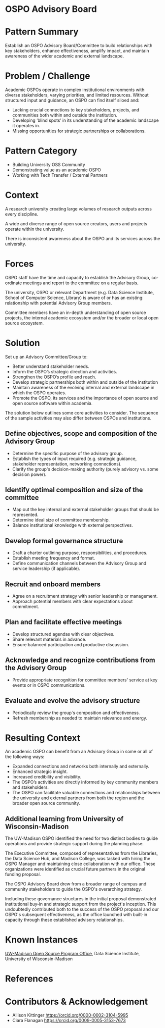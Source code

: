 # OSPO Advisory Board

# Pattern Summary

Establish an OSPO Advisory Board/Committee to build relationships with key stakeholders, enhance effectiveness, amplify impact, and maintain awareness of the wider academic and external landscape.

# Problem / Challenge

Academic OSPOs operate in complex institutional environments with diverse stakeholders, varying priorities, and limited resources. Without structured input and guidance, an OSPO can find itself siloed and:

- Lacking crucial connections to key stakeholders, projects, and communities both within and outside the institution.
- Developing ‘blind spots’ in its understanding of the academic landscape it operates in.
- Missing opportunities for strategic partnerships or collaborations.

# Pattern Category

- Building University OSS Community   
- Demonstrating value as an academic OSPO
- Working with Tech Transfer / External Partners  

# Context

A research university creating large volumes of research outputs across every discipline.

A wide and diverse range of open source creators, users and projects operate within the university.

There is inconsistent awareness about the OSPO and its services across the university.

# Forces

OSPO staff have the time and capacity to establish the Advisory Group, co-ordinate meetings and report to the committee on a regular basis.

The university, OSPO or relevant Department (e.g. Data Science Institute, School of Computer Science, Library) is aware of or has an existing relationship with potential Advisory Group members.

Committee members have an in-depth understanding of open source projects, the internal academic ecosystem and/or the broader or local open source ecosystem.

# Solution

Set up an Advisory Committee/Group to:

- Better understand stakeholder needs.
- Inform the OSPO’s strategic direction and activities.
- Strengthen the OSPO’s profile and reach. 
- Develop strategic partnerships both within and outside of the institution
- Maintain awareness of the evolving internal and external landscape in which the OSPO operates.
- Promote the OSPO, its services and the importance of open source and open source software within academia.

The solution below outlines some core activities to consider. The sequence of the sample activities may also differ between OSPOs and institutions.

## Define objectives, scope and composition of the Advisory Group

- Determine the specific purpose of the advisory group.
- Establish the types of input required (e.g. strategic guidance, stakeholder representation, networking connections).
- Clarify the group's decision-making authority (purely advisory vs. some decision power).

## Identify optimal composition and size of the committee
- Map out the key internal and external stakeholder groups that should be represented.
- Determine ideal size of committee membership.
- Balance institutional knowledge with external perspectives.

## Develop formal governance structure
- Draft a charter outlining purpose, responsibilities, and procedures.
- Establish meeting frequency and format.
- Define communication channels between the Advisory Group and service leadership (if applicable).

## Recruit and onboard members
- Agree on a recruitment strategy with senior leadership or management.
- Approach potential members with clear expectations about commitment.

## Plan and facilitate effective meetings
- Develop structured agendas with clear objectives.
- Share relevant materials in advance.
- Ensure balanced participation and productive discussion.

## Acknowledge and recognize contributions from the Advisory Group
- Provide appropriate recognition for committee members' service at key events or in OSPO communications.

## Evaluate and evolve the advisory structure
- Periodically review the group's composition and effectiveness.
- Refresh membership as needed to maintain relevance and energy.

# Resulting Context

An academic OSPO can benefit from an Advisory Group in some or all of the following ways:

- Expanded connections and networks both internally and externally.
- Enhanced strategic insight.
- Increased credibility and visibility.
- The OSPO’s activities are directly informed by key community members and stakeholders.
- The OSPO can facilitate valuable connections and relationships between the university and external partners from both the region and the broader open source community.

## Additional learning from University of Wisconsin-Madison
The UW-Madison OSPO identified the need for two distinct bodies to guide operations and provide strategic support during the planning phase. 

The Executive Committee, composed of representatives from the Libraries, the Data Science Hub, and Madison College, was tasked with hiring the OSPO Manager and maintaining close collaboration with our office. These organizations were identified as crucial future partners in the original funding proposal. 

The OSPO Advisory Board drew from a broader range of campus and community stakeholders to guide the OSPO's overarching strategy.

Including these governance structures in the initial proposal demonstrated institutional buy-in and strategic support from the project's inception. This undoubtedly contributed both to the success of the OSPO proposal and our OSPO's subsequent effectiveness, as the office launched with built-in capacity through these established advisory relationships.

# Known Instances

[UW-Madison Open Source Program Office](https://ospo.wisc.edu/), Data Science Institute, University of Wisconsin-Madison

# References

# Contributors & Acknowledgement

- Allison Kittinger https://orcid.org/0000-0002-3104-5995
- Ciara Flanagan https://orcid.org/0009-0005-3153-7673
